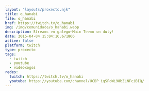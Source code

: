 ```yaml
---
layout: "layouts/proxecto.njk"
title: o_hanabi
file: o_hanabi
href: https://twitch.tv/o_hanabi
img: /img/comunidade/o_hanabi.webp
description: Streams en galego~Main Teemo on duty!
date: 2015-04-04 15:04:16.671866
active: false
platform: twitch
type: proxecto
tags:
  - twitch
  - youtube
  - videoxogos
redes:
  twitch: https://twitch.tv/o_hanabi
  youtube: https://youtube.com/channel/UCBP_iqSFoWi98bZLNFciBIQ/
---
```

